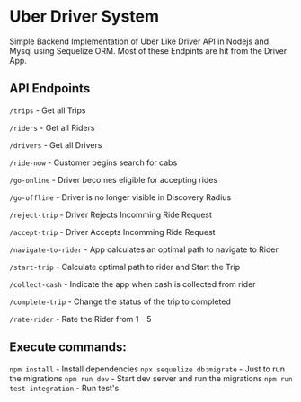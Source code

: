 # Uber Driver System

Simple Backend Implementation of Uber Like Driver API in Nodejs and Mysql using Sequelize ORM.
Most of these Endpints are hit from the Driver App.

## API Endpoints

`/trips` - Get all Trips 

`/riders` - Get all Riders 

`/drivers` - Get all Drivers 

`/ride-now` - Customer begins search for cabs 

`/go-online` - Driver becomes eligible for accepting rides 

`/go-offline` - Driver is no longer visible in Discovery Radius 

`/reject-trip` - Driver Rejects Incomming Ride Request 

`/accept-trip` - Driver Accepts Incomming Ride Request 

`/navigate-to-rider` - App calculates an optimal path to navigate to Rider 

`/start-trip` - Calculate optimal path to rider and Start the Trip 

`/collect-cash` - Indicate the app when cash is collected from rider 

`/complete-trip` - Change the status of the trip to completed 

`/rate-rider` - Rate the Rider from 1 - 5 

## Execute commands:

`npm install` - Install dependencies 
`npx sequelize db:migrate` - Just to run the migrations 
`npm run dev` - Start dev server and run the migrations 
`npm run test-integration` - Run test's 
